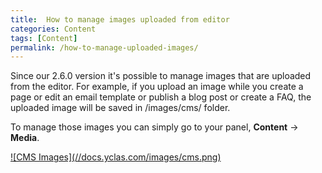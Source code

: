 ```yaml
---
title:  How to manage images uploaded from editor
categories: Content
tags: [Content]
permalink: /how-to-manage-uploaded-images/
---
```

Since our 2.6.0 version it's possible to manage images that are uploaded from the editor. For example, if you upload an image while you create a page or edit an email template or publish a blog post or create a FAQ, the uploaded image will be saved in /images/cms/ folder. 

To manage those images you can simply go to your panel, **Content** -> **Media**.

<a href="{{ site.baseurl }}/images/cms.png" class="thumbnail gallery-item" data-gallery>
![CMS Images](//docs.yclas.com/images/cms.png)  
</a>

